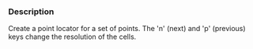 ### Description

Create a point locator for a set of points. The 'n' (next) and 'p' (previous) keys change the resolution of the cells.
